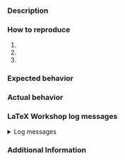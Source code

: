 <!-- This is a suggested template for creating general issues, but you can use whatever you like. -->

### Description

<!-- Please describe/summarize the issue here. -->

### How to reproduce

<!-- Please describe how to reproduce the issue/problem, or suggested actions for new features. -->

1. 
2. 
3. 

### Expected behavior

<!-- Please describe what is expected. -->

### Actual behavior

<!-- Please describe what happens instead. -->

### LaTeX Workshop log messages

<details>
<summary>Log messages</summary>
<!-- Please paste the log messages here. It is very important to identify problems. -->
<!-- To access the log, click the 'problems' icons on the statusbar, select 'OUTPUT', then select 'LaTeX Workshop' from the dropdown menu on the right. -->
</details>

### Additional Information

<!-- Any additional information, configuration or data. -->
